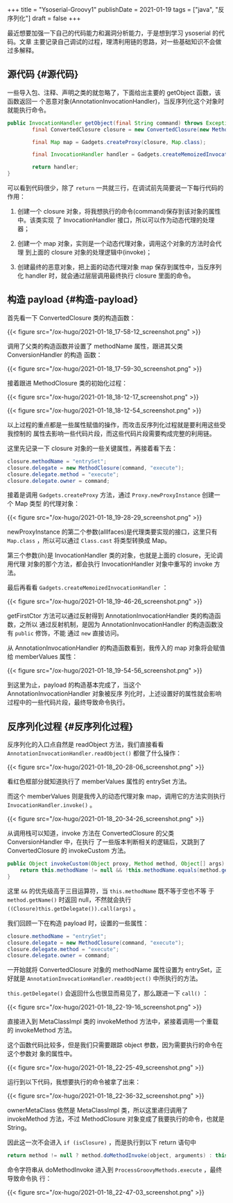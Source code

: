+++
title = "Ysoserial-Groovy1"
publishDate = 2021-01-19
tags = ["java", "反序列化"]
draft = false
+++

最近想要加强一下自己的代码能力和漏洞分析能力，于是想到学习 ysoserial 的代码。文章
主要记录自己调试的过程，理清利用链的思路，对一些基础知识不会做过多解释。

<!--more-->


## 源代码 {#源代码}

一些导入包、注释、声明之类的就忽略了，下面给出主要的 getObject 函数，该函数返回一
个恶意对象(AnnotationInvocationHandler)，当反序列化这个对象时就能执行命令。

```java
public InvocationHandler getObject(final String command) throws Exception {
		final ConvertedClosure closure = new ConvertedClosure(new MethodClosure(command, "execute"), "entrySet");

		final Map map = Gadgets.createProxy(closure, Map.class);

		final InvocationHandler handler = Gadgets.createMemoizedInvocationHandler(map);

		return handler;
}
```

可以看到代码很少，除了 `return` 一共就三行，在调试前先简要说一下每行代码的作用：

1.  创建一个 closure 对象，将我想执行的命令(command)保存到该对象的属性中。该类实现
    了 InvocationHandler 接口，所以可以作为动态代理的处理器；

2.  创建一个 map 对象，实则是一个动态代理对象，调用这个对象的方法时会代理
    到上面的 closure 对象的处理逻辑中(invoke)；

3.  创建最终的恶意对象，把上面的动态代理对象 map 保存到属性中，当反序列
    化 handler 时，就会通过层层调用最终执行 closure 里面的命令。


## 构造 payload {#构造-payload}

首先看一下 ConvertedClosure 类的构造函数：

{{< figure src="/ox-hugo/2021-01-18_17-58-12_screenshot.png" >}}

调用了父类的构造函数并设置了 methodName 属性，跟进其父类 ConversionHandler 的构造
函数：

{{< figure src="/ox-hugo/2021-01-18_17-59-30_screenshot.png" >}}

接着跟进 MethodClosure 类的初始化过程：

{{< figure src="/ox-hugo/2021-01-18_18-12-17_screenshot.png" >}}

{{< figure src="/ox-hugo/2021-01-18_18-12-54_screenshot.png" >}}

以上过程的重点都是一些属性赋值的操作，而攻击反序列化过程就是要利用这些受我控制的
属性去影响一些代码片段，而这些代码片段需要构成完整的利用链。

这里先记录一下 closure 对象的一些关键属性，再接着看下去：

```java
closure.methodName = "entrySet";
closure.delegate = new MethodClosure(command, "execute");
closure.delegate.method = "execute";
closure.delegate.owner = command;
```

接着是调用 `Gadgets.createProxy` 方法，通过 `Proxy.newProxyInstance` 创建一个 Map 类型
的代理对象：

{{< figure src="/ox-hugo/2021-01-18_19-28-29_screenshot.png" >}}

newProxyInstance 的第二个参数(allIfaces)是代理类要实现的接口，这里只有 `Map.class`
，所以可以通过 `Class.cast` 将类型转换成 Map。

第三个参数(ih)是 InvocationHandler 类的对象，也就是上面的 closure，无论调用代理
对象的那个方法，都会执行 InvocationHandler 对象中重写的 invoke 方法。

最后再看看 `Gadgets.createMemoizedInvocationHandler` ：

{{< figure src="/ox-hugo/2021-01-18_19-46-26_screenshot.png" >}}

getFirstCtor 方法可以通过反射得到 AnnotationInvocationHandler 类的构造函数，之所以
通过反射机制，是因为 AnnotationInvocationHandler 的构造函数没有 `public` 修饰，不能
通过 `new` 直接访问。

从 AnnotationInvocationHandler 的构造函数看到，我传入的 map 对象将会赋值
给 memberValues 属性：

{{< figure src="/ox-hugo/2021-01-18_19-54-56_screenshot.png" >}}

到这里为止，payload 的构造基本完成了，当这个 AnnotationInvocationHandler 对象被反序
列化时，上述设置好的属性就会影响过程中的一些代码片段，最终导致命令执行。


## 反序列化过程 {#反序列化过程}

反序列化的入口点自然是 readObject 方法，我们直接看看
`AnnotationInvocationHandler.readObject()` 都做了什么操作：

{{< figure src="/ox-hugo/2021-01-18_20-28-06_screenshot.png" >}}

看红色框部分就知道执行了 memberValues 属性的 entrySet 方法。

而这个 memberValues 则是我传入的动态代理对象 map，调用它的方法实则执行
`InvocationHandler.invoke()` 。

{{< figure src="/ox-hugo/2021-01-18_20-34-26_screenshot.png" >}}

从调用栈可以知道，invoke 方法在 ConvertedClosure 的父类 ConversionHandler 中，在执行
了一些版本判断相关的逻辑后，又跳到了 ConvertedClosure 的 invokeCustom 方法。

```java
public Object invokeCustom(Object proxy, Method method, Object[] args) throws Throwable {
    return this.methodName != null && !this.methodName.equals(method.getName()) ? null : ((Closure)this.getDelegate()).call(args);
}
```

这里 `&&` 的优先级高于三目运算符，当 `this.methodName` 既不等于空也不等
于 `method.getName()` 时返回 null，不然就会执行 `((Closure)this.getDelegate()).call(args)` 。

我们回顾一下在构造 payload 时，设置的一些属性：

```java
closure.methodName = "entrySet";
closure.delegate = new MethodClosure(command, "execute");
closure.delegate.method = "execute";
closure.delegate.owner = command;
```

一开始就将 ConvertedClosure 对象的 methodName 属性设置为 entrySet，正好就是
`AnnotationInvocationHandler.readObject()` 中所执行的方法。

`this.getDelegate()` 会返回什么也很显而易见了，那么跟进一下 `call()` ：

{{< figure src="/ox-hugo/2021-01-18_22-19-16_screenshot.png" >}}

直接进入到 MetaClassImpl 类的 invokeMethod 方法中，紧接着调用一个重载
的 invokeMethod 方法。

这个函数代码比较多，但是我们只需要跟踪 object 参数，因为需要执行的命令在这个参数对
象的属性中。

{{< figure src="/ox-hugo/2021-01-18_22-25-49_screenshot.png" >}}

运行到以下代码，我想要执行的命令被拿了出来：

{{< figure src="/ox-hugo/2021-01-18_22-36-32_screenshot.png" >}}

ownerMetaClass 依然是 MetaClassImpl 类，所以这里递归调用了 invokeMethod 方法，不过
MethodClosure 对象变成了我要执行的命令，也就是 String。

因此这一次不会进入 `if (isClosure)` ，而是执行到以下 return 语句中

```java
return method != null ? method.doMethodInvoke(object, arguments) : this.invokePropertyOrMissing(object, methodName, originalArguments, fromInsideClass, isCallToSuper);
```

命令字符串从 doMethodInvoke 进入到 `ProcessGroovyMethods.execute` ，最终导致命令执
行：

{{< figure src="/ox-hugo/2021-01-18_22-47-03_screenshot.png" >}}
